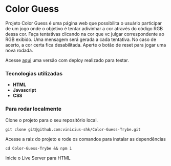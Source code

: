 # Color Guess

Projeto Color Guess é uma página web que possibilita o usuário participar de um jogo onde o objetivo é tentar adivinhar a cor através do código RGB dessa cor. Faça tentativas clicando na cor que vc julgar correspondente ao RGB exibido. Uma mensagem será gerada a cada tentativa. No caso de acerto, a cor certa fica desabilitada. Aperte o botão de reset para jogar uma nova rodada.  

Acesse [aqui](https://color-guess-trybe-vinicius-shk.vercel.app/) uma versão com deploy realizado para testar.

### Tecnologias utilizadas

- **HTML**
- **Javascript**
- **CSS**

### Para rodar localmente

Clone o projeto para o seu repositório local.

```
git clone git@github.com:vinicius-shk/Color-Guess-Trybe.git

```

Acesse a raiz do projeto e rode os comandos para instalar as dependências

```
cd Color-Guess-Trybe && npm i

```

Inicie o Live Server para HTML
